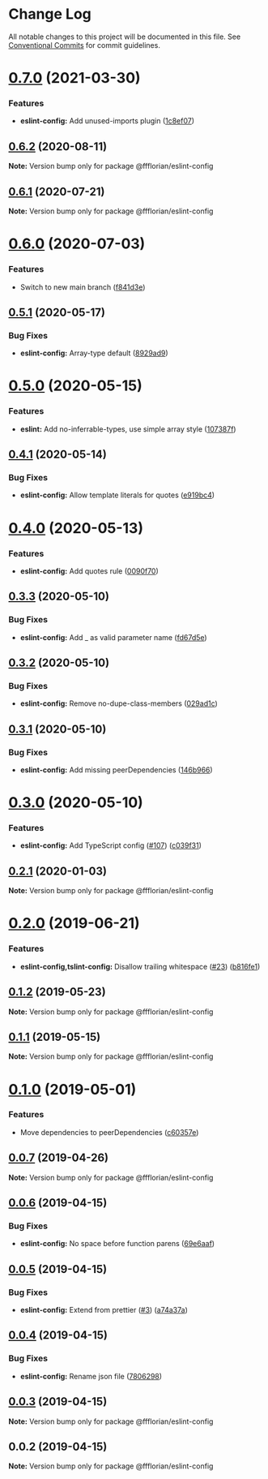 # Change Log

All notable changes to this project will be documented in this file.
See [Conventional Commits](https://conventionalcommits.org) for commit guidelines.

# [0.7.0](https://github.com/ffflorian/config/tree/main/packages/eslint-config/compare/@ffflorian/eslint-config@0.6.2...@ffflorian/eslint-config@0.7.0) (2021-03-30)


### Features

* **eslint-config:** Add unused-imports plugin ([1c8ef07](https://github.com/ffflorian/config/tree/main/packages/eslint-config/commit/1c8ef070bb143e7782efefa30fb2c47d83758117))





## [0.6.2](https://github.com/ffflorian/config/tree/main/packages/eslint-config/compare/@ffflorian/eslint-config@0.6.1...@ffflorian/eslint-config@0.6.2) (2020-08-11)

**Note:** Version bump only for package @ffflorian/eslint-config





## [0.6.1](https://github.com/ffflorian/config/tree/main/packages/eslint-config/compare/@ffflorian/eslint-config@0.6.0...@ffflorian/eslint-config@0.6.1) (2020-07-21)

**Note:** Version bump only for package @ffflorian/eslint-config





# [0.6.0](https://github.com/ffflorian/config/tree/main/packages/eslint-config/compare/@ffflorian/eslint-config@0.5.1...@ffflorian/eslint-config@0.6.0) (2020-07-03)


### Features

* Switch to new main branch ([f841d3e](https://github.com/ffflorian/config/tree/main/packages/eslint-config/commit/f841d3e))





## [0.5.1](https://github.com/ffflorian/config/tree/main/packages/eslint-config/compare/@ffflorian/eslint-config@0.5.0...@ffflorian/eslint-config@0.5.1) (2020-05-17)


### Bug Fixes

* **eslint-config:** Array-type default ([8929ad9](https://github.com/ffflorian/config/tree/main/packages/eslint-config/commit/8929ad9))





# [0.5.0](https://github.com/ffflorian/config/tree/main/packages/eslint-config/compare/@ffflorian/eslint-config@0.4.1...@ffflorian/eslint-config@0.5.0) (2020-05-15)


### Features

* **eslint:** Add no-inferrable-types, use simple array style ([107387f](https://github.com/ffflorian/config/tree/main/packages/eslint-config/commit/107387f))





## [0.4.1](https://github.com/ffflorian/config/tree/main/packages/eslint-config/compare/@ffflorian/eslint-config@0.4.0...@ffflorian/eslint-config@0.4.1) (2020-05-14)


### Bug Fixes

* **eslint-config:** Allow template literals for quotes ([e919bc4](https://github.com/ffflorian/config/tree/main/packages/eslint-config/commit/e919bc4))





# [0.4.0](https://github.com/ffflorian/config/tree/main/packages/eslint-config/compare/@ffflorian/eslint-config@0.3.3...@ffflorian/eslint-config@0.4.0) (2020-05-13)


### Features

* **eslint-config:** Add quotes rule ([0090f70](https://github.com/ffflorian/config/tree/main/packages/eslint-config/commit/0090f70))





## [0.3.3](https://github.com/ffflorian/config/tree/main/packages/eslint-config/compare/@ffflorian/eslint-config@0.3.2...@ffflorian/eslint-config@0.3.3) (2020-05-10)


### Bug Fixes

* **eslint-config:** Add _ as valid parameter name ([fd67d5e](https://github.com/ffflorian/config/tree/main/packages/eslint-config/commit/fd67d5e))





## [0.3.2](https://github.com/ffflorian/config/tree/main/packages/eslint-config/compare/@ffflorian/eslint-config@0.3.1...@ffflorian/eslint-config@0.3.2) (2020-05-10)


### Bug Fixes

* **eslint-config:** Remove no-dupe-class-members ([029ad1c](https://github.com/ffflorian/config/tree/main/packages/eslint-config/commit/029ad1c))





## [0.3.1](https://github.com/ffflorian/config/tree/main/packages/eslint-config/compare/@ffflorian/eslint-config@0.3.0...@ffflorian/eslint-config@0.3.1) (2020-05-10)


### Bug Fixes

* **eslint-config:** Add missing peerDependencies ([146b966](https://github.com/ffflorian/config/tree/main/packages/eslint-config/commit/146b966))





# [0.3.0](https://github.com/ffflorian/config/tree/main/packages/eslint-config/compare/@ffflorian/eslint-config@0.2.1...@ffflorian/eslint-config@0.3.0) (2020-05-10)


### Features

* **eslint-config:** Add TypeScript config ([#107](https://github.com/ffflorian/config/tree/main/packages/eslint-config/issues/107)) ([c039f31](https://github.com/ffflorian/config/tree/main/packages/eslint-config/commit/c039f31))





## [0.2.1](https://github.com/ffflorian/config/tree/main/packages/eslint-config/compare/@ffflorian/eslint-config@0.2.0...@ffflorian/eslint-config@0.2.1) (2020-01-03)

**Note:** Version bump only for package @ffflorian/eslint-config





# [0.2.0](https://github.com/ffflorian/config/tree/main/packages/eslint-config/compare/@ffflorian/eslint-config@0.1.2...@ffflorian/eslint-config@0.2.0) (2019-06-21)


### Features

* **eslint-config,tslint-config:** Disallow trailing whitespace ([#23](https://github.com/ffflorian/config/tree/main/packages/eslint-config/issues/23)) ([b816fe1](https://github.com/ffflorian/config/tree/main/packages/eslint-config/commit/b816fe1))





## [0.1.2](https://github.com/ffflorian/config/tree/main/packages/eslint-config/compare/@ffflorian/eslint-config@0.1.1...@ffflorian/eslint-config@0.1.2) (2019-05-23)

**Note:** Version bump only for package @ffflorian/eslint-config





## [0.1.1](https://github.com/ffflorian/config/tree/main/packages/eslint-config/compare/@ffflorian/eslint-config@0.1.0...@ffflorian/eslint-config@0.1.1) (2019-05-15)

**Note:** Version bump only for package @ffflorian/eslint-config





# [0.1.0](https://github.com/ffflorian/config/tree/main/packages/eslint-config/compare/@ffflorian/eslint-config@0.0.7...@ffflorian/eslint-config@0.1.0) (2019-05-01)


### Features

* Move dependencies to peerDependencies ([c60357e](https://github.com/ffflorian/config/tree/main/packages/eslint-config/commit/c60357e))





## [0.0.7](https://github.com/ffflorian/config/tree/main/packages/eslint-config/compare/@ffflorian/eslint-config@0.0.6...@ffflorian/eslint-config@0.0.7) (2019-04-26)

**Note:** Version bump only for package @ffflorian/eslint-config





## [0.0.6](https://github.com/ffflorian/config/tree/main/packages/eslint-config/compare/@ffflorian/eslint-config@0.0.5...@ffflorian/eslint-config@0.0.6) (2019-04-15)


### Bug Fixes

* **eslint-config:** No space before function parens ([69e6aaf](https://github.com/ffflorian/config/tree/main/packages/eslint-config/commit/69e6aaf))





## [0.0.5](https://github.com/ffflorian/config/tree/main/packages/eslint-config/compare/@ffflorian/eslint-config@0.0.4...@ffflorian/eslint-config@0.0.5) (2019-04-15)


### Bug Fixes

* **eslint-config:** Extend from prettier ([#3](https://github.com/ffflorian/config/tree/main/packages/eslint-config/issues/3)) ([a74a37a](https://github.com/ffflorian/config/tree/main/packages/eslint-config/commit/a74a37a))





## [0.0.4](https://github.com/ffflorian/config/tree/main/packages/eslint-config/compare/@ffflorian/eslint-config@0.0.3...@ffflorian/eslint-config@0.0.4) (2019-04-15)


### Bug Fixes

* **eslint-config:** Rename json file ([7806298](https://github.com/ffflorian/config/tree/main/packages/eslint-config/commit/7806298))





## [0.0.3](https://github.com/ffflorian/config/tree/main/packages/eslint-config/compare/@ffflorian/eslint-config@0.0.2...@ffflorian/eslint-config@0.0.3) (2019-04-15)

**Note:** Version bump only for package @ffflorian/eslint-config





## 0.0.2 (2019-04-15)

**Note:** Version bump only for package @ffflorian/eslint-config
